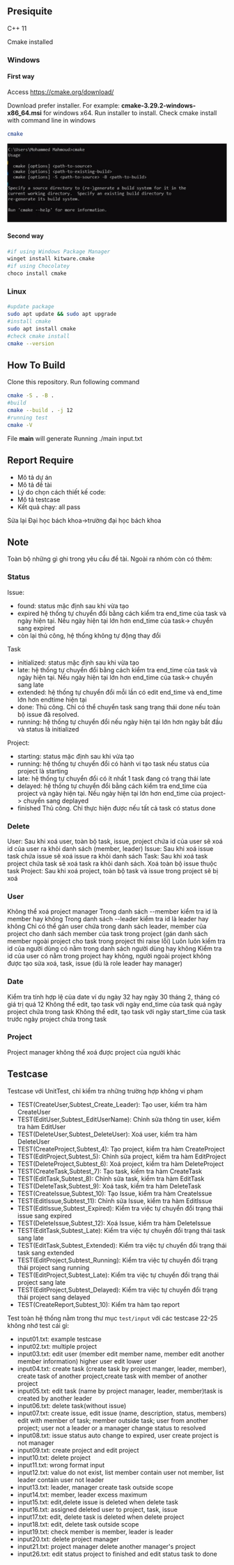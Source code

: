 
## Presiquite
C++ 11

Cmake installed
### Windows
#### First way
Access https://cmake.org/download/ 

Download prefer installer. For example: **cmake-3.29.2-windows-x86_64.msi** for windows x64. Run installer to install.
Check cmake install with command line in windows 
```bash
cmake
```
![alt text](image-1.png)
#### Second way
```bash
#if using Windows Package Manager
winget install kitware.cmake
#if using Chocolatey
choco install cmake
```
### Linux
```bash
#update package 
sudo apt update && sudo apt upgrade
#install cmake
sudo apt install cmake
#check cmake install
cmake --version
```
## How To Build
Clone this repository. Run following command 
```bash
cmake -S . -B .
#build
cmake --build . -j 12
#running test
cmake -V
```
File __main__ will generate
Running ./main input.txt

## Report Require
- Mô tả dự án
- Mô tả đề tài
- Lý do chọn cách thiết kế code: 
- Mô tả testcase
- Kết quả chạy: all pass

Sửa lại Đại học bách khoa->trường đại học bách khoa
## Note
Toàn bộ những gì ghi trong yêu cầu đề tài. Ngoài ra nhóm còn có thêm:
### Status
Issue:
- found: status mặc định sau khi vừa tạo
- expired hệ thống tự chuyển đổi bằng cách kiểm tra end_time của task và ngày hiện tại. Nếu ngày hiện tại lớn hơn end_time của task-> chuyển sang expired
- còn lại thủ công, hệ thống không tự động thay đổi

Task 
- initialized: status mặc định sau khi vừa tạo
- late: hệ thống tự chuyển đổi bằng cách kiểm tra end_time của task và ngày hiện tại. Nếu ngày hiện tại lớn hơn  end_time của task-> chuyển sang late
- extended: hệ thống tự chuyển đổi mỗi lần có edit end_time và end_time lớn hơn endtime hiện tại
- done: Thủ công. Chỉ có thể chuyển task sang trạng thái done nếu toàn bộ issue đã resolved. 
- running: hệ thống tự chuyển đổi nếu ngày hiện tại lớn hơn ngày bắt đầu và status là initialized

Project:
- starting: status mặc định sau khi vừa tạo
- running: hệ thống tự chuyển đổi có hành vi tạo task nếu status của project là starting
- late: hệ thống tự chuyển đổi có ít nhất 1 task đang có trạng thái late
- delayed: hệ thống tự chuyển đổi bằng cách kiểm tra end_time của project và ngày hiện tại. Nếu ngày hiện tại lớn hơn  end_time của project-> chuyển sang deplayed
- finished Thủ công. Chỉ thực hiện được nếu tất cả task có status done

### Delete
User: Sau khi xoá user, toàn bộ task, issue, project chứa id của user sẽ xoá id của user ra khỏi danh sách (member, leader)
Issue: Sau khi xoá issue task chứa issue sẽ xoá issue ra khỏi danh sách
Task: Sau khi xoá task project chứa task sẽ xoá task ra khỏi danh sách. Xoá toàn bộ issue thuộc task
Project: Sau khi xoá project, toàn bộ task và issue trong project sẽ bị xoá
### User
Không thể xoá project manager
Trong danh sách --member kiểm tra id là member hay không
Trong danh sách --leader kiểm tra id là leader hay không
Chỉ có thể gán user chứa trong danh sách leader, member của project cho danh sách member của task trong project (gán danh sách member ngoài project cho task trong project thì raise lỗi)
Luôn luôn kiểm tra id của người dùng có nằm trong danh sách người dùng hay không
Kiểm tra id của user có nằm trong project hay không, người ngoài project không được tạo sửa xoá, task, issue (dù là role leader hay manager)
### Date
Kiểm tra tính hợp lệ của date ví dụ ngày 32 hay ngày 30 tháng 2, tháng có giá trị quá 12
Không thể edit, tạo task với ngày end_time của task quá ngày project chứa trong task
Không thể edit, tạo task với ngày start_time của task trước ngày project chứa trong task
### Project
Project manager không thể xoá được project của người khác

## Testcase
Testcase với UnitTest, chỉ kiểm tra những trường hợp không vi phạm
- TEST(CreateUser,Subtest_Create_Leader): Tạo user, kiểm tra hàm CreateUser
- TEST(EditUser,Subtest_EditUserName): Chỉnh sửa thông tin user, kiểm tra hàm EditUser
- TEST(DeleteUser,Subtest_DeleteUser): Xoá user, kiểm tra hàm DeleteUser
- TEST(CreateProject,Subtest_4): Tạo project, kiểm tra hàm CreateProject
- TEST(EditProject,Subtest_5): Chỉnh sửa project, kiểm tra hàm EditProject
- TEST(DeleteProject,Subtest_6): Xoá project, kiểm tra hàm DeleteProject 
- TEST(CreateTask,Subtest_7): Tạo task, kiểm tra hàm CreateTask
- TEST(EditTask,Subtest_8): Chỉnh sửa task, kiểm tra hàm EditTask
- TEST(DeleteTask,Subtest_9): Xoá task, kiểm tra hàm DeleteTask
- TEST(CreateIssue,Subtest_10): Tạo Issue, kiểm tra hàm CreateIssue
- TEST(EditIssue,Subtest_11): Chỉnh sửa Issue, kiểm tra hàm EditIssue
- TEST(EditIssue,Subtest_Expired): Kiểm tra việc tự chuyển đổi trạng thái issue sang expired
- TEST(DeleteIssue,Subtest_12): Xoá Issue, kiểm tra hàm DeleteIssue
- TEST(EditTask,Subtest_Late): Kiểm tra việc tự chuyển đổi trạng thái task sang late
- TEST(EditTask,Subtest_Extended): Kiểm tra việc tự chuyển đổi trạng thái task sang extended
- TEST(EditProject,Subtest_Running): Kiểm tra việc tự chuyển đổi trạng thái project sang running
- TEST(EditProject,Subtest_Late): Kiểm tra việc tự chuyển đổi trạng thái project sang late
- TEST(EditProject,Subtest_Delayed): Kiểm tra việc tự chuyển đổi trạng thái project sang delayed
- TEST(CreateReport,Subtest_10): Kiểm tra hàm tạo report

Test toàn hệ thống nằm trong thư mục `test/input` với các testcase 22-25 không nhớ test cái gì:

- input01.txt: example testcase
- input02.txt: multiple project 
- input03.txt: edit user (member edit member name, member edit another member information) higher user edit lower user
- input04.txt: create task (create task by project manger, leader, member), create task of another project,create task with member of another project
- input05.txt: edit task (name by project manager, leader, member)task is created by another leader 
- input06.txt: delete task(without issue)
- input07.txt: create issue, edit issue (name, description, status, members) edit with member of task; member outside task; user from another project; user
not a leader or a manager change status to resolved
- input08.txt: issue status auto change to expired, user create project is not manager 
- input09.txt: create project and edit project
- input10.txt: delete project
- input11.txt: wrong format input
- input12.txt: value do not exist, list member contain user not member, list leader contain user not leader
- input13.txt: leader, manager create task outside scope
- input14.txt: member, leader excess maximum
- input15.txt: edit,delete issue is deleted when delete task
- input16.txt: assigned deleted user to project, task, issue
- input17.txt: edit, delete task is deleted when delete project
- input18.txt: edit, delete task outside scope
- input19.txt: check member is member, leader is leader
- input20.txt: delete project manager
- input21.txt: project manager delete another manager's project
- input26.txt: edit status project to finished and edit status task to done


